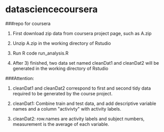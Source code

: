 datasciencecoursera
===================

###repo for coursera
1) First download zip data from coursera project page, such as A.zip

2) Unzip A.zip in the working directory of Rstudio

3) Run R code run_analysis.R

4) After 3) finished, two data set named cleanDat1 and cleanDat2 will be generated in the working directory of Rstudio

###Attention:
1) cleanDat1 and cleanDat2 correspond to first and second tidy data required to be generated by the course project.

2) cleanDat1: Combine train and test data, and add descriptive variable names and a column "activivty" with activity labels.

3) cleanDat2: row.names are activity labels and subject numbers, measurement is the average of each variable.
